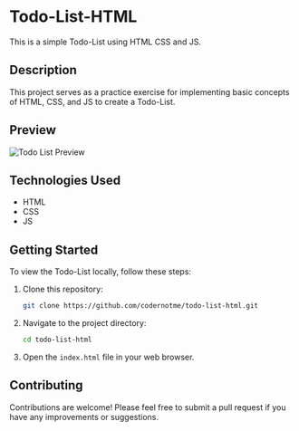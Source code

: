 # Todo-List-HTML

This is a simple Todo-List using HTML CSS and JS.

## Description

This project serves as a practice exercise for implementing basic concepts of HTML, CSS, and JS to create a Todo-List.

## Preview

![Todo List Preview](todo-prev.png)

## Technologies Used

- HTML
- CSS
- JS

## Getting Started

To view the Todo-List locally, follow these steps:

1. Clone this repository:

   ```bash
   git clone https://github.com/codernotme/todo-list-html.git
   ```
2. Navigate to the project directory:

    ```bash
    cd todo-list-html
    ```
3. Open the `index.html` file in your web browser.

## Contributing
Contributions are welcome! Please feel free to submit a pull request if you have any improvements or suggestions.
